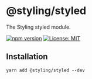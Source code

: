 # @styling/styled

The Styling styled module.

[![npm version](https://badge.fury.io/js/%40styling%2Fstyled.svg)](https://badge.fury.io/js/%40styling%2Fstyled)
[![License: MIT](https://img.shields.io/badge/License-MIT-yellow.svg)](LICENSE)

## Installation

```shell
yarn add @styling/styled --dev
```

